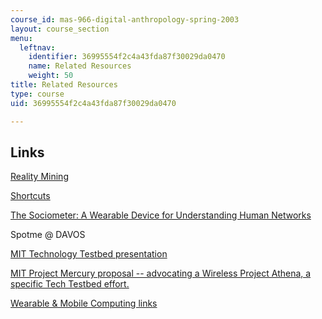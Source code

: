 ```yaml
---
course_id: mas-966-digital-anthropology-spring-2003
layout: course_section
menu:
  leftnav:
    identifier: 36995554f2c4a43fda87f30029da0470
    name: Related Resources
    weight: 50
title: Related Resources
type: course
uid: 36995554f2c4a43fda87f30029da0470

---
```


Links
-----

[Reality Mining](http://reality.media.mit.edu/)

[Shortcuts](http://web.media.mit.edu/~tanzeem/projects.htm)

[The Sociometer: A Wearable Device for Understanding Human Networks](http://www.media.mit.edu/~tanzeem/shortcuts/workingpaper.pdf)

Spotme @ DAVOS

[MIT Technology Testbed presentation](http://web.media.mit.edu/~jpbonsen/MIT-Technology-Testbeds.ppt)

[MIT Project Mercury proposal -- advocating a Wireless Project Athena, a specific Tech Testbed effort.](http://web.media.mit.edu/~jpbonsen/MIT-Project-Mercury.htm)

[Wearable & Mobile Computing links](http://www.hitl.washington.edu/projects/knowledge_base/wearable.html)